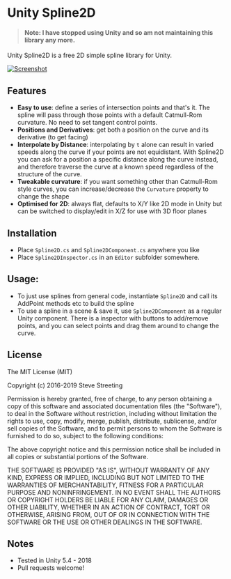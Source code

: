 # Unity Spline2D

> #### Note: I have stopped using Unity and so am not maintaining this library any more.

Unity Spline2D is a free 2D simple spline library for Unity. 

<a href="https://www.youtube.com/watch?feature=player_embedded&v=io6q2XcSYlk"
 target="_blank">![Screenshot](screenshot.png)</a>

## Features

* **Easy to use**: define a series of intersection points and that's it. The spline
  will pass through those points with a default Catmull-Rom curvature. No
  need to set tangent control points.
* **Positions and Derivatives**: get both a position on the curve and its 
  derivative (to get facing)
* **Interpolate by Distance**: interpolating by `t` alone can result in varied
  speeds along the curve if your points are not equidistant. With Spline2D you
  can ask for a position a specific distance along the curve instead, and therefore
  traverse the curve at a known speed regardless of the structure of the curve.
* **Tweakable curvature**: if you want something other than Catmull-Rom style
  curves, you can increase/decrease the `Curvature` property to change the shape
* **Optimised for 2D**: always flat, defaults to X/Y like 2D mode in Unity 
  but can be switched to display/edit in X/Z for use with 3D floor planes

## Installation
* Place `Spline2D.cs` and `Spline2DComponent.cs` anywhere you like
* Place `Spline2DInspector.cs` in an `Editor` subfolder somewhere.

## Usage: 

* To just use splines from general code, instantiate `Spline2D` and call its
  AddPoint methods etc to build the spline
* To use a spline in a scene & save it, use `Spline2DComponent` as a regular
  Unity component. There is a inspector with buttons to add/remove points, and
  you can select points and drag them around to change the curve.

## License

The MIT License (MIT)

Copyright (c) 2016-2019 Steve Streeting

Permission is hereby granted, free of charge, to any person obtaining a copy
of this software and associated documentation files (the "Software"), to deal
in the Software without restriction, including without limitation the rights
to use, copy, modify, merge, publish, distribute, sublicense, and/or sell
copies of the Software, and to permit persons to whom the Software is
furnished to do so, subject to the following conditions:

The above copyright notice and this permission notice shall be included in all
copies or substantial portions of the Software.

THE SOFTWARE IS PROVIDED "AS IS", WITHOUT WARRANTY OF ANY KIND, EXPRESS OR
IMPLIED, INCLUDING BUT NOT LIMITED TO THE WARRANTIES OF MERCHANTABILITY,
FITNESS FOR A PARTICULAR PURPOSE AND NONINFRINGEMENT. IN NO EVENT SHALL THE
AUTHORS OR COPYRIGHT HOLDERS BE LIABLE FOR ANY CLAIM, DAMAGES OR OTHER
LIABILITY, WHETHER IN AN ACTION OF CONTRACT, TORT OR OTHERWISE, ARISING FROM,
OUT OF OR IN CONNECTION WITH THE SOFTWARE OR THE USE OR OTHER DEALINGS IN THE
SOFTWARE.

## Notes
* Tested in Unity 5.4 - 2018
* Pull requests welcome!

[Spline2D]: https://github.com/sinbad/UnitySpline2D
